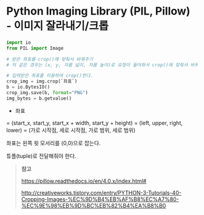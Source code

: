 # Python Imaging Library (PIL, Pillow) - 이미지 잘라내기/크롭

```python
import io
from PIL import Image

# 받은 좌표를 crop()에 맞춰서 바꿔주기
# 저 같은 경우는 (x, y, 자를 넓이, 자를 높이)로 요청이 들어와서 crop()에 맞춰서 바꿔줬어야 했습니다.

# 입력받은 좌표를 이용하여 crop()한다.
crop_img = img.crop(`좌표`)
b = io.BytesIO()
crop_img.save(b, format="PNG")
img_bytes = b.getvalue()
```
- 좌표

= (start_x, start_y, start_x + width, start_y + height)
= (left, upper, right, lower)
= (가로 시작점, 세로 시작점, 가로 범위, 세로 범위)

좌표는 왼쪽 윗 모서리를 (0,0)으로 잡는다.

튜플(tuple)로 전달해줘야 한다.



> **참고**
>
> https://pillow.readthedocs.io/en/4.0.x/index.html#
> 
> http://creativeworks.tistory.com/entry/PYTHON-3-Tutorials-40-Cropping-Images-%EC%9D%B4%EB%AF%B8%EC%A7%80-%EC%9E%98%EB%9D%BC%EB%82%B4%EA%B8%B0
